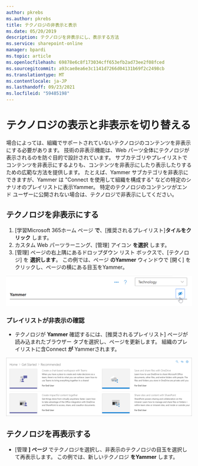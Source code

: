 ```yaml
---
author: pkrebs
ms.author: pkrebs
title: テクノロジの非表示と表示
ms.date: 05/20/2019
description: テクノロジを非表示にし、表示する方法
ms.service: sharepoint-online
manager: bpardi
ms.topic: article
ms.openlocfilehash: 69878e6c8f173034cff653efb2ad73ee2f08fced
ms.sourcegitcommit: a93cae8ea6e3c1141d7266d04131b69f2c2498cb
ms.translationtype: MT
ms.contentlocale: ja-JP
ms.lasthandoff: 09/23/2021
ms.locfileid: "59485198"
---
```

# <a name="hide-and-show-technology"></a>テクノロジの表示と非表示を切り替える

場合によっては、組織でサポートされていないテクノロジのコンテンツを非表示にする必要があります。 技術の非表示機能は、Web パーツ全体にテクノロジが表示されるのを防ぐ目的で設計されています。 サブカテゴリやプレイリストでコンテンツを非表示にするよりも、コンテンツを非表示にしたり表示したりするための広範な方法を提供します。 たとえば、Yammer サブカテゴリを非表示にできますが、Yammer は "Connect を使用して組織を構成する" などの特定のシナリオのプレイリストに表示Yammer。 特定のテクノロジのコンテンツがエンド ユーザーに公開されない場合は、テクノロジで非表示にしてください。 

## <a name="hide-a-technology"></a>テクノロジを非表示にする

1. [学習Microsoft 365ホーム ページ **で**、[推奨されるプレイリスト]**タイルをクリック** します。
2. カスタム Web パーツラーニング、[管理] アイコン **を選択** します。
3. [管理] ページの右上隅にあるドロップダウン リスト ボックスで、[テクノロジ] を **選択します**。
この例では、ページ **のYammer** ウィンドウで [開く] をクリックし、ページの横にある目玉をYammer。  

![技術を非表示にする](media/cg-hidetech.png)

### <a name="verify-the-playlist-is-hidden"></a>プレイリストが非表示の確認
- テクノロジが **Yammer** 確認するには、[推奨されるプレイリスト] ページが読み込まれたブラウザー タブを選択し、ページを更新します。 組織のプレイリストに含Connect **が** Yammerされます。 

![テクノロジの更新を非表示にする](media/cg-hidetechrefresh.png)

## <a name="unhide-a-technology"></a>テクノロジを再表示する

- [管理 **] ページ** でテクノロジを選択し、非表示のテクノロジの目玉を選択して再表示します。 この例では、新しいテクノロジ **をYammer** します。 